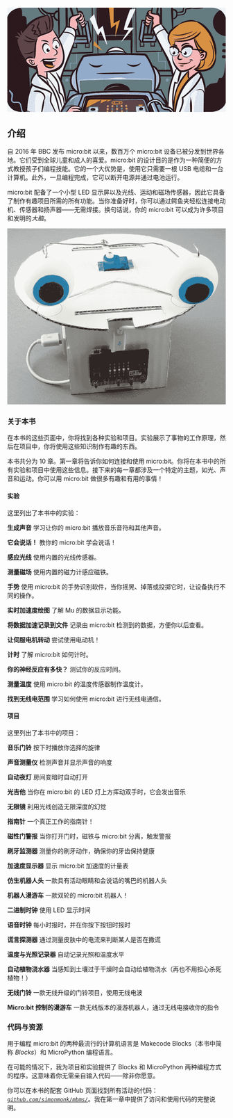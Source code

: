 ![Image](img/common1.jpg)

## **介绍**

自 2016 年 BBC 发布 micro:bit 以来，数百万个 micro:bit 设备已被分发到世界各地。它们受到全球儿童和成人的喜爱。micro:bit 的设计目的是作为一种简便的方式教授孩子们编程技能。它的一个大优势是，使用它只需要一根 USB 电缆和一台计算机。此外，一旦编程完成，它可以断开电源并通过电池运行。

micro:bit 配备了一个小型 LED 显示屏以及光线、运动和磁场传感器，因此它具备了制作有趣项目所需的所有功能。当你准备好时，你可以通过鳄鱼夹轻松连接电动机、传感器和扬声器——无需焊接。换句话说，你的 micro:bit 可以成为许多项目和发明的*大脑*。

![Image](img/f00xx-01.jpg)

### **关于本书**

在本书的这些页面中，你将找到各种实验和项目。实验展示了事物的工作原理，然后在项目中，你将使用这些知识制作有趣的东西。

本书共分为 10 章。第一章将告诉你如何连接和使用 micro:bit。你将在本书中的所有实验和项目中使用这些信息。接下来的每一章都涉及一个特定的主题，如光、声音和运动。你可以用 micro:bit 做很多有趣和有用的事情！

#### **实验**

这里列出了本书中的实验：

**生成声音** 学习让你的 micro:bit 播放音乐音符和其他声音。

**它会说话！** 教你的 micro:bit 学会说话！

**感应光线** 使用内置的光线传感器。

**测量磁场** 使用内置的磁力计感应磁铁。

**手势** 使用 micro:bit 的手势识别软件，当你摇晃、掉落或投掷它时，让设备执行不同的操作。

**实时加速度绘图** 了解 Mu 的数据显示功能。

**将数据加速记录到文件** 记录由 micro:bit 检测到的数据，方便你以后查看。

**让伺服电机转动** 尝试使用电动机！

**计时** 了解 micro:bit 如何计时。

**你的神经反应有多快？** 测试你的反应时间。

**测量温度** 使用 micro:bit 的温度传感器制作温度计。

**找到无线电范围** 学习如何使用 micro:bit 进行无线电通信。

#### **项目**

这里列出了本书中的项目：

**音乐门铃** 按下时播放你选择的旋律

**声音测量仪** 检测声音并显示声音的响度

**自动夜灯** 房间变暗时自动打开

**光吉他** 当你在 micro:bit 的 LED 灯上方挥动双手时，它会发出音乐

**无限镜** 利用光线创造无限深度的幻觉

**指南针** 一个真正工作的指南针！

**磁性门警报** 当你打开门时，磁铁与 micro:bit 分离，触发警报

**刷牙监测器** 测量你的刷牙动作，确保你的牙齿保持健康

**加速度显示器** 显示 micro:bit 加速度的计量表

**仿生机器人头** 一款具有活动眼睛和会说话的嘴巴的机器人头

**机器人漫游车** 一款双轮的 micro:bit 机器人！

**二进制时钟** 使用 LED 显示时间

**语音时钟** 每小时报时，并在你按下按钮时报时

**谎言探测器** 通过测量皮肤中的电流来判断某人是否在撒谎

**温度与光照记录器** 自动记录光照和温度水平

**自动植物浇水器** 当感知到土壤过于干燥时会自动给植物浇水（再也不用担心杀死植物！）

**无线门铃** 一款无线升级的门铃项目，使用无线电波

**Micro:bit 控制的漫游车** 一款无线版本的漫游机器人，通过无线电接收你的指令

### **代码与资源**

用于编程 micro:bit 的两种最流行的计算机语言是 Makecode Blocks（本书中简称 *Blocks*）和 MicroPython 编程语言。

在可能的情况下，我为项目和实验提供了 Blocks 和 MicroPython 两种编程方式的程序。这意味着你无需亲自输入代码——除非你愿意。

你可以在本书的配套 GitHub 页面找到所有活动的代码： *[`github.com/simonmonk/mbms/`](https://github.com/simonmonk/mbms/)*。我在第一章中提供了访问和使用代码的完整说明。
